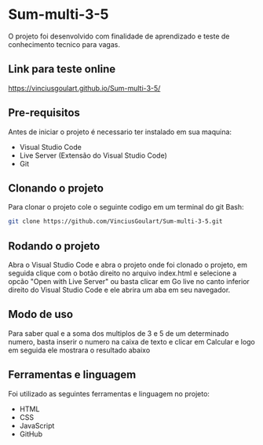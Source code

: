 # Sum-multi-3-5

O projeto foi desenvolvido com finalidade de aprendizado e teste de conhecimento tecnico para vagas.

## Link para teste online
https://vinciusgoulart.github.io/Sum-multi-3-5/

## Pre-requisitos
Antes de iniciar o projeto é necessario ter instalado em sua maquina:

- Visual Studio Code
- Live Server (Extensão do Visual Studio Code)
- Git

## Clonando o projeto
Para clonar o projeto cole o seguinte codigo em um terminal do git Bash:

```bash
git clone https://github.com/VinciusGoulart/Sum-multi-3-5.git
```
## Rodando o projeto
Abra o Visual Studio Code e abra o projeto onde foi clonado o projeto, em seguida clique com o botão direito 
no arquivo index.html e selecione a opcão "Open with Live Server" ou basta clicar em Go live no canto inferior direito do Visual Studio Code e ele abrira um aba em seu navegador.

## Modo de uso
Para saber qual e a soma dos multiplos de 3 e 5 de um determinado numero, basta inserir o numero na caixa de texto e clicar em Calcular e
logo em seguida ele mostrara o resultado abaixo

## Ferramentas e linguagem
Foi utilizado as seguintes ferramentas e linguagem no projeto:

- HTML
- CSS
- JavaScript
- GitHub
